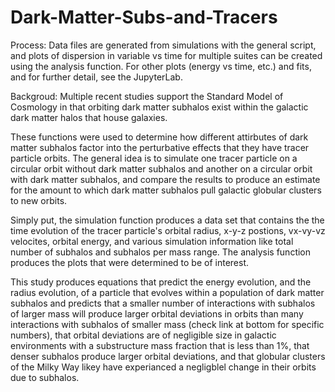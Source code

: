 # Dark-Matter-Subs-and-Tracers

Process:
Data files are generated from simulations with the general script, and plots of dispersion in variable vs time for multiple suites can be created using the analysis function. For other plots (energy vs time, etc.) and fits, and for further detail, see the JupyterLab.

Backgroud:
Multiple recent studies support the Standard Model of Cosmology in that orbiting dark matter subhalos exist within the galactic dark matter halos that house galaxies. 

These functions were used to determine how different attirbutes of dark matter subhalos factor into the perturbative effects that they have tracer particle orbits. The general idea is to simulate one tracer particle on a circular orbit without dark matter subhalos and another on a circular orbit with dark matter subhalos, and compare the results to produce an estimate for the amount to which dark matter subhalos pull galactic globular clusters to new orbits.

Simply put, the simulation function produces a data set that contains the the time evolution of the tracer particle's orbital radius, x-y-z postions, vx-vy-vz velocites, orbital energy, and various simulation information like total number of subhalos and subhalos per mass range. The analysis function produces the plots that were determined to be of interest.

This study produces equations that predict the energy evolution, and the radius evolution, of a particle that evolves within a population of dark matter subhalos and predicts that a smaller number of interactions with subhalos of larger mass will produce larger orbital deviations in orbits than many interactions with subhalos of smaller mass (check link at bottom for specific numbers), that orbital deviations are of negligible size in galactic environments with a substructure mass fraction that is less than 1%, that denser subhalos produce larger orbital deviations, and that globular clusters of the Milky Way likey have experianced a negligblel change in their orbits due to subhalos.
